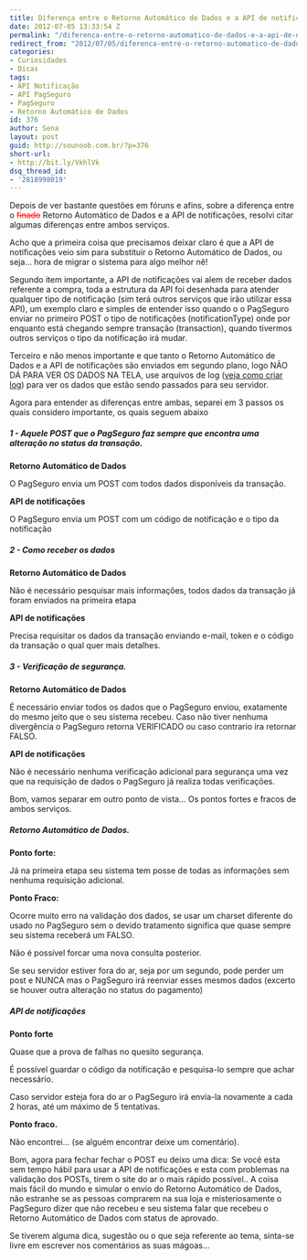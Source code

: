 ```yaml
---
title: Diferença entre o Retorno Automático de Dados e a API de notificações
date: 2012-07-05 13:33:54 Z
permalink: "/diferenca-entre-o-retorno-automatico-de-dados-e-a-api-de-notificacoes/"
redirect_from: "2012/07/05/diferenca-entre-o-retorno-automatico-de-dados-e-a-api-de-notificacoes/"
categories:
- Curiosidades
- Dicas
tags:
- API Notificação
- API PagSeguro
- PagSeguro
- Retorno Automático de Dados
id: 376
author: Sena
layout: post
guid: http://sounoob.com.br/?p=376
short-url:
- http://bit.ly/VkhlVk
dsq_thread_id:
- '2818998019'
---
```


Depois de ver bastante questões em fóruns e afins, sobre a diferença entre o <span style="color: #ff0000;"><del datetime="2012-07-05T14:34:56+00:00">finado</del></span> Retorno Automático de Dados e a API de notificações, resolvi citar algumas diferenças entre ambos serviços.<!--more-->

Acho que a primeira coisa que precisamos deixar claro é que a API de notificações veio sim para substituir o Retorno Automático de Dados, ou seja… hora de migrar o sistema para algo melhor nê!

Segundo item importante, a API de notificações vai alem de receber dados referente a compra, toda a estrutura da API foi desenhada para atender qualquer tipo de notificação (sim terá outros serviços que irão utilizar essa API), um exemplo claro e simples de entender isso quando o o PagSeguro enviar no primeiro POST o tipo de notificações (notificationType) onde por enquanto está chegando sempre transação (transaction), quando tivermos outros serviços o tipo da notificação irá mudar.

Terceiro e não menos importante e que tanto o Retorno Automático de Dados e a API de notificações são enviados em segundo plano, logo NÃO DÁ PARA VER OS DADOS NA TELA, use arquivos de log ([veja como criar log](./escrevendo-um-arquivo-de-texto-usando-php/ "Escrevendo um arquivo de texto, usando PHP")) para ver os dados que estão sendo passados para seu servidor.

Agora para entender as diferenças entre ambas, separei em 3 passos os quais considero importante, os quais seguem abaixo

##### 1 - Aquele POST que o PagSeguro faz sempre que encontra uma alteração no status da transação.

**Retorno Automático de Dados**
  
O PagSeguro envia um POST com todos dados disponíveis da transação.

**API de notificações**
  
O PagSeguro envia um POST com um código de notificação e o tipo da notificação

##### 2 - Como receber os dados

**Retorno Automático de Dados**
  
Não é necessário pesquisar mais informações, todos dados da transação já foram enviados na primeira etapa

**API de notificações**
  
Precisa requisitar os dados da transação enviando e-mail, token e o código da transação o qual quer mais detalhes.

##### 3 - Verificação de segurança.

**Retorno Automático de Dados**
  
É necessário enviar todos os dados que o PagSeguro enviou, exatamente do mesmo jeito que o seu sistema recebeu. Caso não tiver nenhuma divergência o PagSeguro retorna VERIFICADO ou caso contrario ira retornar FALSO.

**API de notificações**
  
Não é necessário nenhuma verificação adicional para segurança uma vez que na requisição de dados o PagSeguro já realiza todas verificações.

Bom, vamos separar em outro ponto de vista… Os pontos fortes e fracos de ambos serviços.

##### Retorno Automático de Dados.

**Ponto forte:**
  
Já na primeira etapa seu sistema tem posse de todas as informações sem nenhuma requisição adicional.

**Ponto Fraco:**
  
Ocorre muito erro na validação dos dados, se usar um charset diferente do usado no PagSeguro sem o devido tratamento significa que quase sempre seu sistema receberá um FALSO.
  
Não é possível forcar uma nova consulta posterior.
  
Se seu servidor estiver fora do ar, seja por um segundo, pode perder um post e NUNCA mas o PagSeguro irá reenviar esses mesmos dados (excerto se houver outra alteração no status do pagamento)

##### API de notificações

**Ponto forte**
  
Quase que a prova de falhas no quesito segurança.
  
É possível guardar o código da notificação e pesquisa-lo sempre que achar necessário.
  
Caso servidor esteja fora do ar o PagSeguro irá envia-la novamente a cada 2 horas, até um máximo de 5 tentativas.

**Ponto fraco.**
  
Não encontrei… (se alguém encontrar deixe um comentário).

Bom, agora para fechar fechar o POST eu deixo uma dica: Se você esta sem tempo hábil para usar a API de notificações e esta com problemas na validação dos POSTs, tirem o site do ar o mais rápido possível.. A coisa mais fácil do mundo e simular o envio do Retorno Automático de Dados, não estranhe se as pessoas comprarem na sua loja e misteriosamente o PagSeguro dizer que não recebeu e seu sistema falar que recebeu o Retorno Automático de Dados com status de aprovado.

Se tiverem alguma dica, sugestão ou o que seja referente ao tema, sinta-se livre em escrever nos comentários as suas mágoas…